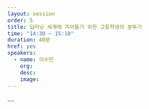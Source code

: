 ```yaml
---
layout: session
order: 5
title: 딥러닝 세계에 끼어들기 위한 고등학생의 분투기
time: "14:30 ~ 15:10"
duration: 40분
href: yes
speakers:
  - name: 이수민
    org: 
    desc:
    image:
---
```

....

